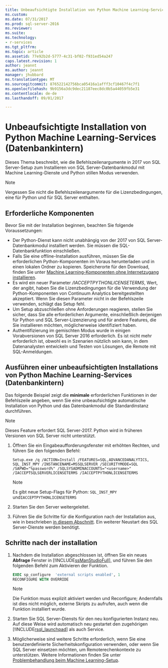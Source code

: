 ```yaml
---
title: Unbeaufsichtigte Installation von Python Machine Learning-Services (Datenbankintern) | Microsoft Docs
ms.custom: 
ms.date: 07/31/2017
ms.prod: sql-server-2016
ms.reviewer: 
ms.suite: 
ms.technology:
- r-services
ms.tgt_pltfrm: 
ms.topic: article
ms.assetid: 77e92b2d-5777-4c31-bf02-f931ed54a247
caps.latest.revision: 1
author: jeannt
ms.author: jeannt
manager: jhubbard
ms.translationtype: MT
ms.sourcegitcommit: 876522142756bca05416a1afff3cf10467f4c7f1
ms.openlocfilehash: 9b9156a3dc9dec21187eec8dc0b5a44059fb5e31
ms.contentlocale: de-de
ms.lasthandoff: 09/01/2017

---
```

# <a name="unattended-installation-of-python-machine-learning-services-in-database"></a>Unbeaufsichtigte Installation von Python Machine Learning-Services (Datenbankintern)

Dieses Thema beschreibt, wie die Befehlszeilenargumente in 2017 von SQL Server-Setup zum Installieren von SQL Server-Datenbankmodul mit Machine Learning-Dienste und Python stillen Modus verwenden.

> [!NOTE]
> Vergessen Sie nicht die Befehlszeilenargumente für die Lizenzbedingungen, eine für Python und für SQL Server enthalten.

## <a name="prerequisites"></a>Erforderliche Komponenten

Bevor Sie mit der Installation beginnen, beachten Sie folgende Voraussetzungen:

+ Der Python-Dienst kann nicht unabhängig von der 2017 von SQL Server-Datenbankmodul installiert werden. Sie müssen die SQL-Datenbankfunktion einschließen.
+ Falls Sie eine offline-Installation ausführen, müssen Sie die erforderlichen Python-Komponenten im Voraus herunterladen und in einen lokalen Ordner zu kopieren. Speicherorte für den Download, finden Sie unter [Machine Learning-Komponenten ohne Internetzugang installieren](../../advanced-analytics/r-services/installing-ml-components-without-internet-access.md).
+ Es wird ein neuer Parameter */IACCEPTPYTHONLICENSETERMS*, Wert, der angibt, haben Sie die Lizenzbedingungen für die Verwendung der Python-Komponenten von Continuum Analytics bereitgestellten akzeptiert. Wenn Sie diesen Parameter nicht in der Befehlszeile verwenden, schlägt das Setup fehl.
+ Um Setup abzuschließen ohne Anforderungen reagieren, stellen Sie sicher, dass Sie alle erforderlichen Argumente, einschließlich derjenigen für Python und SQL Server-Lizenzierung und für andere Features, die Sie installieren möchten, möglicherweise identifiziert haben.
+  Authentifizierung im gemischten Modus wurde in einigen Vorabversionen von SQL Server 2016 erforderlich. Es ist nicht mehr erforderlich ist, obwohl es in Szenarien nützlich sein kann, in dem Datenanalysten entwickeln und Testen von Lösungen, die Remote mit SQL-Anmeldungen.

## <a name="perform-an-unattended-installation-of-python-machine-learning-services-in-database"></a>Ausführen einer unbeaufsichtigten Installations von Python Machine Learning-Services (Datenbankintern)

Das folgende Beispiel zeigt die **minimale** erforderlichen Funktionen in der Befehlszeile angeben, wenn Sie eine unbeaufsichtigte automatische Installation von Python und das Datenbankmodul die Standardinstanz durchführen.

> [!NOTE]
> Dieses Feature erfordert SQL Server-2017. Python wird in früheren Versionen von SQL Server nicht unterstützt.

1. Öffnen Sie ein Eingabeaufforderungsfenster mit erhöhten Rechten, und führen Sie den folgenden Befehl:

    ```  
    Setup.exe /q /ACTION=Install /FEATURES=SQL,ADVANCEDANALYTICS, SQL_INST_MPY /INSTANCENAME=MSSQLSERVER /SECURITYMODE=SQL /SAPWD="%password%" /SQLSYSADMINACCOUNTS="<username>" /IACCEPTSQLSERVERLICENSETERMS /IACCEPTPYTHONLICENSETERMS
    ```

    > [!NOTE]
    > 
    > Es gibt neue Setup-Flags für Python: `SQL_INST_MPY` und`IACCEPTPYTHONLICENSETERMS`

2. Starten Sie den Server weitergeleitet.
3. Führen Sie die Schritte für die Konfiguration nach der Installation aus, wie in beschrieben [in diesem Abschnitt](#bkmk_PostInstall). Ein weiterer Neustart des SQL Server-Dienste werden benötigt.

## <a name = "bkmk_PostInstall"></a>Schritte nach der installation

1.  Nachdem die Installation abgeschlossen ist, öffnen Sie ein neues **Abfrage** Fenster in [!INCLUDE[ssManStudioFull](../../includes/ssmanstudiofull-md.md)], und führen Sie den folgenden Befehl zum Aktivieren der Funktion.

    ```SQL
    EXEC sp_configure  'external scripts enabled', 1
    RECONFIGURE WITH OVERRIDE
    ```
  
    > [!NOTE]
    >  Die Funktion muss explizit aktiviert werden und Reconfigure; Andernfalls ist dies nicht möglich, externe Skripts zu aufrufen, auch wenn die Funktion installiert wurde.
  
3.  Starten Sie SQL Server-Diensts für den neu konfigurierten Instanz neu. Auf diese Weise wird automatisch neu gestartet den zugehörigen [!INCLUDE[rsql_launchpad](../../includes/rsql-launchpad-md.md)] als auch Service.

3. Möglicherweise sind weitere Schritte erforderlich, wenn Sie eine benutzerdefinierte Sicherheitskonfiguration verwenden, oder wenn Sie SQL Server einsetzen möchten, um Remoterechenkontexte zu unterstützen. Weitere Informationen finden Sie unter [Problembehandlung beim Machine Learning-Setup](../machine-learning-troubleshooting-faq.md).
